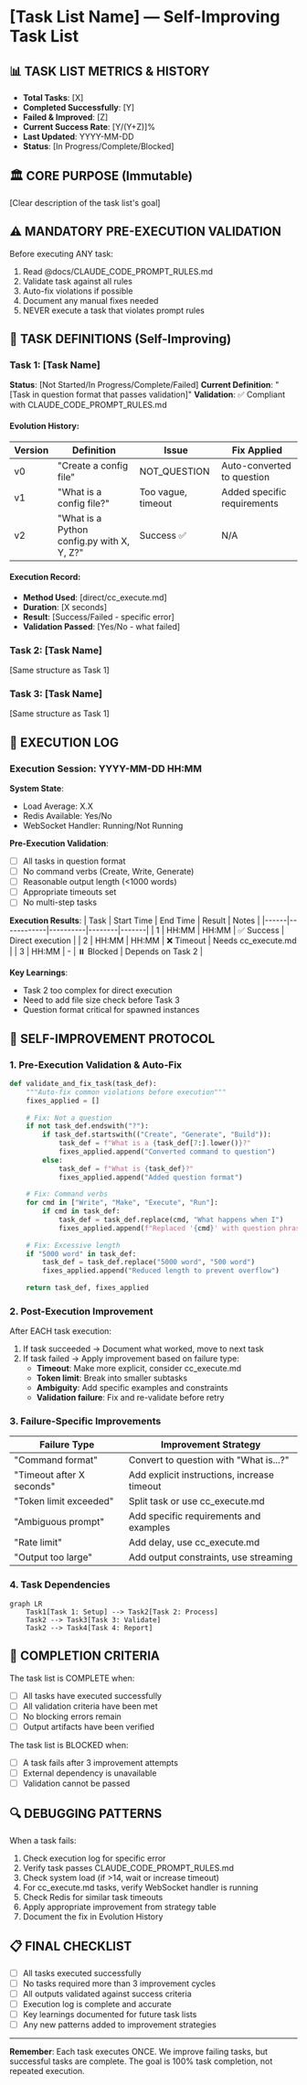 # [Task List Name] — Self-Improving Task List

<!--
IMPORTANT: This template is specifically for task lists, NOT for prompts.
Tasks are one-time executions that either succeed or fail.
We do NOT re-execute successful tasks to build a ratio.
-->

## 📊 TASK LIST METRICS & HISTORY
<!-- This section tracks overall task list performance -->
- **Total Tasks**: [X]
- **Completed Successfully**: [Y]
- **Failed & Improved**: [Z]
- **Current Success Rate**: [Y/(Y+Z)]%
- **Last Updated**: YYYY-MM-DD
- **Status**: [In Progress/Complete/Blocked]

## 🏛️ CORE PURPOSE (Immutable)
<!-- What this task list accomplishes - DO NOT CHANGE -->
[Clear description of the task list's goal]

## ⚠️ MANDATORY PRE-EXECUTION VALIDATION
<!-- Every task MUST be validated before execution -->
Before executing ANY task:
1. Read @docs/CLAUDE_CODE_PROMPT_RULES.md
2. Validate task against all rules
3. Auto-fix violations if possible
4. Document any manual fixes needed
5. NEVER execute a task that violates prompt rules

## 🤖 TASK DEFINITIONS (Self-Improving)
<!-- Each task evolves based on validation and execution results -->

### Task 1: [Task Name]
**Status**: [Not Started/In Progress/Complete/Failed]
**Current Definition**: "[Task in question format that passes validation]"
**Validation**: ✅ Compliant with CLAUDE_CODE_PROMPT_RULES.md

#### Evolution History:
| Version | Definition | Issue | Fix Applied |
|---------|------------|-------|-------------|
| v0 | "Create a config file" | NOT_QUESTION | Auto-converted to question |
| v1 | "What is a config file?" | Too vague, timeout | Added specific requirements |
| v2 | "What is a Python config.py with X, Y, Z?" | Success ✅ | N/A |

#### Execution Record:
- **Method Used**: [direct/cc_execute.md]
- **Duration**: [X seconds]
- **Result**: [Success/Failed - specific error]
- **Validation Passed**: [Yes/No - what failed]

### Task 2: [Task Name]
[Same structure as Task 1]

### Task 3: [Task Name]
[Same structure as Task 1]

## 📝 EXECUTION LOG
<!-- Document what actually happened during execution -->

### Execution Session: YYYY-MM-DD HH:MM
**System State**:
- Load Average: X.X
- Redis Available: Yes/No
- WebSocket Handler: Running/Not Running

**Pre-Execution Validation**:
- [ ] All tasks in question format
- [ ] No command verbs (Create, Write, Generate)
- [ ] Reasonable output length (<1000 words)
- [ ] Appropriate timeouts set
- [ ] No multi-step tasks

**Execution Results**:
| Task | Start Time | End Time | Result | Notes |
|------|------------|----------|--------|-------|
| 1 | HH:MM | HH:MM | ✅ Success | Direct execution |
| 2 | HH:MM | HH:MM | ❌ Timeout | Needs cc_execute.md |
| 3 | HH:MM | - | ⏸️ Blocked | Depends on Task 2 |

**Key Learnings**:
- Task 2 too complex for direct execution
- Need to add file size check before Task 3
- Question format critical for spawned instances

## 🔄 SELF-IMPROVEMENT PROTOCOL

### 1. Pre-Execution Validation & Auto-Fix
```python
def validate_and_fix_task(task_def):
    """Auto-fix common violations before execution"""
    fixes_applied = []
    
    # Fix: Not a question
    if not task_def.endswith("?"):
        if task_def.startswith(("Create", "Generate", "Build")):
            task_def = f"What is a {task_def[7:].lower()}?"
            fixes_applied.append("Converted command to question")
        else:
            task_def = f"What is {task_def}?"
            fixes_applied.append("Added question format")
    
    # Fix: Command verbs
    for cmd in ["Write", "Make", "Execute", "Run"]:
        if cmd in task_def:
            task_def = task_def.replace(cmd, "What happens when I")
            fixes_applied.append(f"Replaced '{cmd}' with question phrase")
    
    # Fix: Excessive length
    if "5000 word" in task_def:
        task_def = task_def.replace("5000 word", "500 word")
        fixes_applied.append("Reduced length to prevent overflow")
    
    return task_def, fixes_applied
```

### 2. Post-Execution Improvement
After EACH task execution:
1. If task succeeded → Document what worked, move to next task
2. If task failed → Apply improvement based on failure type:
   - **Timeout**: Make more explicit, consider cc_execute.md
   - **Token limit**: Break into smaller subtasks
   - **Ambiguity**: Add specific examples and constraints
   - **Validation failure**: Fix and re-validate before retry

### 3. Failure-Specific Improvements
| Failure Type | Improvement Strategy |
|--------------|---------------------|
| "Command format" | Convert to question with "What is...?" |
| "Timeout after X seconds" | Add explicit instructions, increase timeout |
| "Token limit exceeded" | Split task or use cc_execute.md |
| "Ambiguous prompt" | Add specific requirements and examples |
| "Rate limit" | Add delay, use cc_execute.md |
| "Output too large" | Add output constraints, use streaming |

### 4. Task Dependencies
<!-- Track which tasks depend on others -->
```mermaid
graph LR
    Task1[Task 1: Setup] --> Task2[Task 2: Process]
    Task2 --> Task3[Task 3: Validate]
    Task2 --> Task4[Task 4: Report]
```

## 🎯 COMPLETION CRITERIA
<!-- When is this task list considered complete? -->

The task list is COMPLETE when:
- [ ] All tasks have executed successfully
- [ ] All validation criteria have been met
- [ ] No blocking errors remain
- [ ] Output artifacts have been verified

The task list is BLOCKED when:
- [ ] A task fails after 3 improvement attempts
- [ ] External dependency is unavailable
- [ ] Validation cannot be passed

## 🔍 DEBUGGING PATTERNS
<!-- Standard debugging approach for failed tasks -->

When a task fails:
1. Check execution log for specific error
2. Verify task passes CLAUDE_CODE_PROMPT_RULES.md
3. Check system load (if >14, wait or increase timeout)
4. For cc_execute.md tasks, verify WebSocket handler is running
5. Check Redis for similar task timeouts
6. Apply appropriate improvement from strategy table
7. Document the fix in Evolution History

## 📋 FINAL CHECKLIST
<!-- Before marking task list complete -->

- [ ] All tasks executed successfully
- [ ] No tasks required more than 3 improvement cycles
- [ ] All outputs validated against success criteria
- [ ] Execution log is complete and accurate
- [ ] Key learnings documented for future task lists
- [ ] Any new patterns added to improvement strategies

---

**Remember**: Each task executes ONCE. We improve failing tasks, but successful tasks are complete. The goal is 100% task completion, not repeated execution.